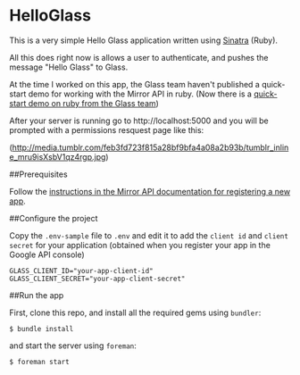 HelloGlass
==========

This is a very simple Hello Glass application written using [Sinatra](http://www.sinatrarb.com/) (Ruby).

All this does right now is allows a user to authenticate, and pushes the message "Hello Glass" to Glass.

At the time I worked on this app, the Glass team haven't published a quick-start demo for working with the Mirror API in ruby. (Now there is a [quick-start demo on ruby from the Glass team](https://developers.google.com/glass/quickstart/ruby))

After your server is running go to http://localhost:5000 and you will be prompted with a permissions resquest page like this:

(http://media.tumblr.com/feb3fd723f815a28bf9bfa4a08a2b93b/tumblr_inline_mru9isXsbV1qz4rgp.jpg)

##Prerequisites

Follow the [instructions in the Mirror API documentation for registering a new app](https://developers.google.com/glass/quickstart/ruby).

##Configure the project

Copy the `.env-sample` file to `.env` and edit it to add the `client id` and `client secret` for your application (obtained when you register your app in the Google API console)

```
GLASS_CLIENT_ID="your-app-client-id"
GLASS_CLIENT_SECRET="your-app-client-secret"
```

##Run the app

First, clone this repo, and install all the required gems using `bundler`:

```
$ bundle install
```

and start the server using `foreman`:

```
$ foreman start
```

